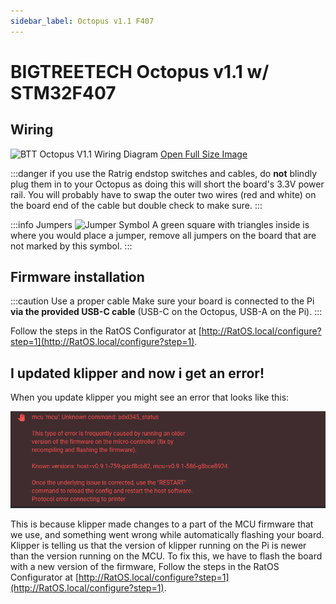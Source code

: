 ```yaml
---
sidebar_label: Octopus v1.1 F407
---
```


# BIGTREETECH Octopus v1.1 w/ STM32F407

## Wiring

![BTT Octopus V1.1 Wiring Diagram](_media/octopus-11-wiring.png)
[Open Full Size Image](_media/octopus-11-wiring-full.png)

:::danger if you use the Ratrig endstop switches and cables, do **not** blindly plug them in to your Octopus as doing this will short the board's 3.3V power rail.
You will probably have to swap the outer two wires (red and white) on the board end of the cable but double check to make sure.
:::

:::info Jumpers
![Jumper Symbol](_media/jumper-symbol.svg) A green square with triangles inside is where you would place a jumper,
remove all jumpers on the board that are not marked by this symbol.
:::

## Firmware installation

:::caution Use a proper cable
Make sure your board is connected to the Pi **via the provided USB-C cable** (USB-C on the Octopus, USB-A on the Pi).
:::

Follow the steps in the RatOS Configurator at [http://RatOS.local/configure?step=1](http://RatOS.local/configure?step=1).

## I updated klipper and now i get an error!

When you update klipper you might see an error that looks like this:

![Firmware version mismatch between host and guest](/img/firmware_version_mismatch.png)

This is because klipper made changes to a part of the MCU firmware that we use, and something went wrong while automatically flashing your board. Klipper is telling us that the version of klipper running on the Pi is newer than the version running on the MCU. To fix this, we have to flash the board with a new version of the firmware, Follow the steps in the RatOS Configurator at [http://RatOS.local/configure?step=1](http://RatOS.local/configure?step=1).

